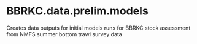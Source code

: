 # BBRKC.data.prelim.models
Creates data outputs for initial models runs for BBRKC stock assessment from NMFS summer bottom trawl survey data
